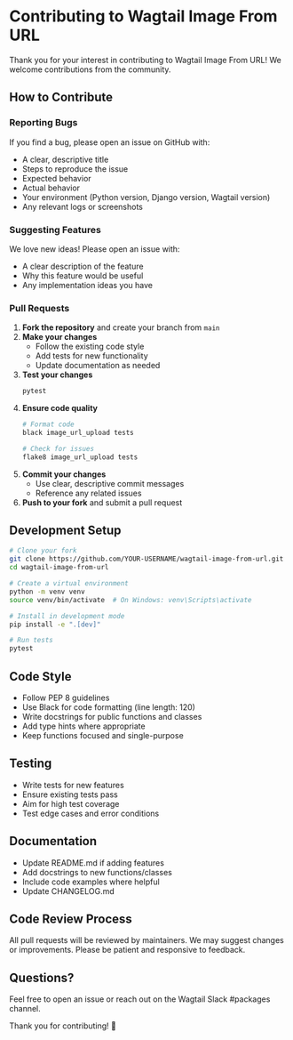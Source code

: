 # Contributing to Wagtail Image From URL

Thank you for your interest in contributing to Wagtail Image From URL! We welcome contributions from the community.

## How to Contribute

### Reporting Bugs

If you find a bug, please open an issue on GitHub with:
- A clear, descriptive title
- Steps to reproduce the issue
- Expected behavior
- Actual behavior
- Your environment (Python version, Django version, Wagtail version)
- Any relevant logs or screenshots

### Suggesting Features

We love new ideas! Please open an issue with:
- A clear description of the feature
- Why this feature would be useful
- Any implementation ideas you have

### Pull Requests

1. **Fork the repository** and create your branch from `main`
2. **Make your changes**
   - Follow the existing code style
   - Add tests for new functionality
   - Update documentation as needed
3. **Test your changes**
   ```bash
   pytest
   ```
4. **Ensure code quality**
   ```bash
   # Format code
   black image_url_upload tests
   
   # Check for issues
   flake8 image_url_upload tests
   ```
5. **Commit your changes**
   - Use clear, descriptive commit messages
   - Reference any related issues
6. **Push to your fork** and submit a pull request

## Development Setup

```bash
# Clone your fork
git clone https://github.com/YOUR-USERNAME/wagtail-image-from-url.git
cd wagtail-image-from-url

# Create a virtual environment
python -m venv venv
source venv/bin/activate  # On Windows: venv\Scripts\activate

# Install in development mode
pip install -e ".[dev]"

# Run tests
pytest
```

## Code Style

- Follow PEP 8 guidelines
- Use Black for code formatting (line length: 120)
- Write docstrings for public functions and classes
- Add type hints where appropriate
- Keep functions focused and single-purpose

## Testing

- Write tests for new features
- Ensure existing tests pass
- Aim for high test coverage
- Test edge cases and error conditions

## Documentation

- Update README.md if adding features
- Add docstrings to new functions/classes
- Include code examples where helpful
- Update CHANGELOG.md

## Code Review Process

All pull requests will be reviewed by maintainers. We may suggest changes or improvements. Please be patient and responsive to feedback.

## Questions?

Feel free to open an issue or reach out on the Wagtail Slack #packages channel.

Thank you for contributing! 🎉

